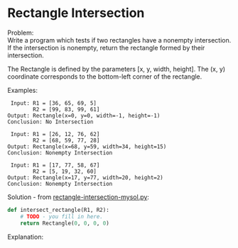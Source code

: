 # Rectangle Intersection  
  
Problem:  
Write a program which tests if two rectangles have a nonempty intersection. If the intersection is nonempty, return the rectangle formed by their intersection.  

The Rectangle is defined by the parameters [x, y, width, height]. The (x, y) coordinate corresponds to the bottom-left corner of the rectangle.   
  
Examples:  
```
 Input: R1 = [36, 65, 69, 5]
        R2 = [99, 83, 99, 61]
Output: Rectangle(x=0, y=0, width=-1, height=-1)
Conclusion: No Intersection

 Input: R1 = [26, 12, 76, 62]
        R2 = [68, 59, 77, 28]
Output: Rectangle(x=68, y=59, width=34, height=15)
Conclusion: Nonempty Intersection

 Input: R1 = [17, 77, 58, 67]
        R2 = [5, 19, 32, 60]
Output: Rectangle(x=17, y=77, width=20, height=2)
Conclusion: Nonempty Intersection
```  
  
Solution - from [rectangle-intersection-mysol.py](rectangle-intersection-mysol.py):  
```python
def intersect_rectangle(R1, R2):
    # TODO - you fill in here.
    return Rectangle(0, 0, 0, 0)
```  
  
Explanation:   
  